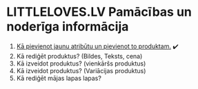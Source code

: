 # LITTLELOVES.LV Pamācības un noderīga informācija

1. [Kā pievienot jaunu atribūtu un pievienot to produktam.](atributs.md) :heavy_check_mark:
2. Kā rediģēt produktus? (Bildes, Teksts, cena)
3. Kā izveidot produktus? (vienkāršs produktus)
4. Kā izveidot produktus? (Variācijas produktus)
5. Kā rediģēt mājas lapas lapas?